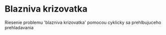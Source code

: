 # Blazniva krizovatka 

Riesenie problemu 'blazniva krizovatka' pomocou cyklicky sa prehlbujuceho prehladavania
